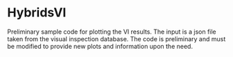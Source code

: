 # HybridsVI
Preliminary sample code for plotting the VI results.
The input is a json file taken from the visual inspection database. 
The code is preliminary and must be modified to provide new plots and information upon the need.
